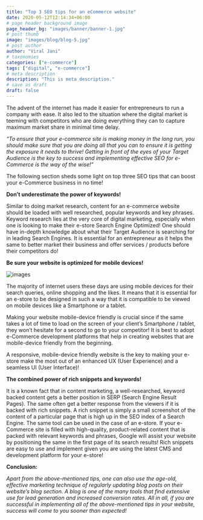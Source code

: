 ```yaml
---
title: "Top 3 SEO tips for an eCommerce website"
date: 2020-05-12T12:14:34+06:00
# page header background image
page_header_bg: "images/banner/banner-1.jpg"
# post thumb
image: "images/blog/blog-5.jpg"
# post author
author: "Viral Jani"
# taxonomies
categories: ["e-commerce"]
tags: ["digital", "e-commerce"] 
# meta description
description: "This is meta description."
# save as draft
draft: false
---
```


The advent of the internet has made it easier for entrepreneurs to run a company with ease. It also led to the situation where the digital market is teeming with competitors who are doing everything they can to capture maximum market share in minimal time delay.

*“To ensure that your e-commerce site is making money in the long run, you should make sure that you are doing all that you can to ensure it is getting the exposure it needs to thrive! Getting in front of the eyes of your Target Audience is the key to success and implementing effective SEO for e-Commerce is the way of the wise!”*

The following section sheds some light on top three SEO tips that can boost your e-Commerce business in no time!

**Don’t underestimate the power of keywords!**

Similar to doing market research, content for an e-commerce website should be loaded with well researched, popular keywords and key phrases. Keyword research lies at the very core of digital marketing, especially when one is looking to make their e-store Search Engine Optimized! One should have in-depth knowledge about what their Target Audience is searching for in leading Search Engines. It is essential for an entrepreneur as it helps the same to better market their business and offer services / products before their competitors do!

**Be sure your website is optimized for mobile devices!**

![images](https://atcults.com/assets/images/inner-blog-img2.jpg)

The majority of internet users these days are using mobile devices for their search queries, online shopping and the likes. It means that it is essential for an e-store to be designed in such a way that it is compatible to be viewed on mobile devices like a Smartphone or a tablet.

Making your website mobile-device friendly is crucial since if the same takes a lot of time to load on the screen of your client’s Smartphone / tablet, they won’t hesitate for a second to go to your competitor! It is best to adopt e-Commerce development platforms that help in creating websites that are mobile-device friendly from the beginning.

A responsive, mobile-device friendly website is the key to making your e-store make the most out of an enhanced UX (User Experience) and a seamless UI (User Interface)!

**The combined power of rich snippets and keywords!**

It is a known fact that in content marketing, a well-researched, keyword backed content gets a better position in SERP (Search Engine Result Pages). The same often get a better response from the viewers if it is backed with rich snippets. A rich snippet is simply a small screenshot of the content of a particular page that is high up in the SEO index of a Search Engine. The same tool can be used in the case of an e-store. If your e-Commerce site is filled with high-quality, product-related content that is packed with relevant keywords and phrases, Google will assist your website by positioning the same in the first page of its search results! Rich snippets are easy to use and implement given you are using the latest CMS and development platform for your e-store!

**Conclusion:**

*Apart from the above-mentioned tips, one can also use the age-old, effective marketing technique of regularly updating blog posts on their website’s blog section. A blog is one of the many tools that find extensive use for lead generation and increased conversion rates. All in all, if you are successful in implementing all of the above-mentioned tips in your website, success will come to you sooner than expected!*